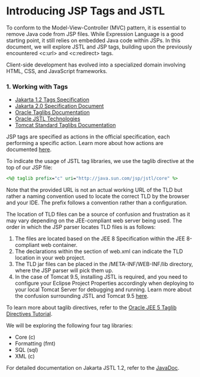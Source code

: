 # Introducing JSP Tags and JSTL

To conform to the Model-View-Controller (MVC) pattern, it is essential to remove Java code from JSP files. While Expression Language is a good starting point, it still relies on embedded Java code within JSPs. In this document, we will explore JSTL and JSP tags, building upon the previously encountered <c:url> and <c:redirect> tags.

Client-side development has evolved into a specialized domain involving HTML, CSS, and JavaScript frameworks.

### 1. Working with Tags

- [Jakarta 1.2 Tags Specification](https://jakarta.ee/specifications/tags/1.2/)
- [Jakarta 2.0 Specification Document](https://jakarta.ee/specifications/tags/2.0/jakarta-tags-spec-2.0.html)
- [Oracle Taglibs Documentation](https://docs.oracle.com/cd/B10500_01/java.920/a96657/taglibs.htm)
- [Oracle JSTL Technologies](https://www.oracle.com/java/technologies/jstl.html)
- [Tomcat Standard Taglibs Documentation](https://tomcat.apache.org/taglibs/standard/)

JSP tags are specified as actions in the official specification, each performing a specific action. Learn more about how actions are documented [here](https://jakarta.ee/specifications/tags/2.0/jakarta-tags-spec-2.0.html#how-actions-are-documented).

To indicate the usage of JSTL tag libraries, we use the taglib directive at the top of our JSP file:

```jsp
<%@ taglib prefix="c" uri="http://java.sun.com/jsp/jstl/core" %>
```

Note that the provided URL is not an actual working URL of the TLD but rather a naming convention used to locate the correct TLD by the browser and your IDE. The prefix follows a convention rather than a configuration.

The location of TLD files can be a source of confusion and frustration as it may vary depending on the JEE-compliant web server being used. The order in which the JSP parser locates TLD files is as follows:

1. The files are located based on the JEE 8 Specification within the JEE 8-compliant web container.
2. The <taglib> declarations within the <jsp-config> section of web.xml can indicate the TLD location in your web project.
3. The TLD jar files can be placed in the /META-INF/WEB-INF/lib directory, where the JSP parser will pick them up.
4. In the case of Tomcat 9.5, installing JSTL is required, and you need to configure your Eclipse Project Properties accordingly when deploying to your local Tomcat Server for debugging and running. Learn more about the confusion surrounding JSTL and Tomcat 9.5 [here](https://stackoverflow.com/questions/4928271/how-to-install-jstl-the-absolute-uri-http-java-sun-com-jstl-core-cannot-be-r).

To learn more about taglib directives, refer to the [Oracle JEE 5 Taglib Directives Tutorial](https://docs.oracle.com/javaee/5/tutorial/doc/bnamu.html).

We will be exploring the following four tag libraries:

- Core (c)
- Formatting (fmt)
- SQL (sql)
- XML (c)

For detailed documentation on Jakarta JSTL 1.2, refer to the [JavaDoc](https://jakarta.ee/specifications/tags/1.2/apidocs/).